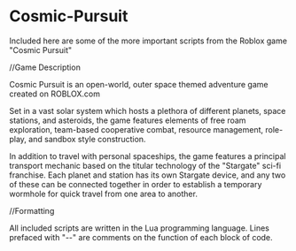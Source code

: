# Cosmic-Pursuit
Included here are some of the more important scripts from the Roblox game "Cosmic Pursuit"

//Game Description

Cosmic Pursuit is an open-world, outer space themed adventure game created on ROBLOX.com

Set in a vast solar system which hosts a plethora of different planets, space stations, and asteroids, the game features elements of free roam exploration, team-based cooperative combat, resource management, role-play, and sandbox style construction.

In addition to travel with personal spaceships, the game features a principal transport mechanic based on the titular technology of the "Stargate" sci-fi franchise. Each planet and station has its own Stargate device, and any two of these can be connected together in order to establish a temporary wormhole for quick travel from one area to another.

//Formatting

All included scripts are written in the Lua programming language. Lines prefaced with "--" are comments on the function of each block of code.
